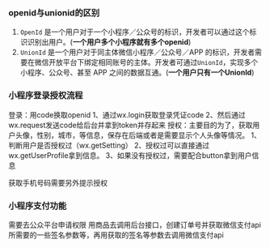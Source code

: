 ### openid与unionid的区别

1. `OpenId` 是一个用户对于一个小程序／公众号的标识，开发者可以通过这个标识识别出用户。(**一个用户多个小程序就有多个openid**)
2. `UnionId` 是一个用户对于同主体微信小程序／公众号／APP 的标识，开发者需要在微信开放平台下绑定相同账号的主体。开发者可通过`UnionId`，实现多个小程序、公众号、甚至 APP 之间的数据互通。(**一个用户只有一个UnionId**)



### 小程序登录授权流程
登录：用code换取openid
1、通过wx.login获取登录凭证code
2、然后通过wx.request发送code给后台并拿到token并存起来
授权：主要目的为了，获取用户头像，性别，城市，等信息，保存在后端或者是需要显示个人头像等情况。
1、判断用户是否授权过（wx.getSetting）
2、授权过可以直接通过wx.getUserProfile拿到信息。
3、如果没有授权过，需要配合button拿到用户信息

获取手机号码需要另外提示授权



### 小程序支付功能

需要去公众平台申请权限
用商品去调用后台接口，创建订单号并获取微信支付api所需要的一些签名参数等，再用获取的签名等参数去调用微信支付api


